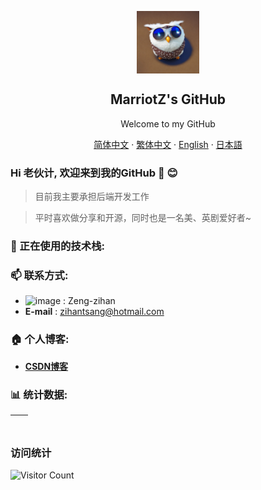 <p align="center">
 <img width="100px" src="./resources/animal.jpeg" align="center" alt="MarriotZ's GitHub" />
 <h2 align="center">MarriotZ's GitHub</h2>
 <p align="center">Welcome to my GitHub</p>
</p>

<p align="center">
    <a href="/docs/readme_chs.md">简体中文</a>
    ·
    <a href="/docs/readme_cht.md">繁体中文</a>
    ·
    <a href="/docs/readme_en.md">English</a>
    ·
    <a href="/docs/readme_jp.md">日本語</a>
</p>
  
### Hi 老伙计, 欢迎来到我的GitHub 👋 😊

> 目前我主要承担后端开发工作

>平时喜欢做分享和开源，同时也是一名美、英剧爱好者~

### 🔭 正在使用的技术栈:



### 📫 联系方式:

- ![image](https://img.shields.io/badge/WeChat-07C160?style=for-the-badge&logo=wechat&logoColor=white) : Zeng-zihan
- **E-mail** : zihantsang@hotmail.com

### 🏠 个人博客:

- **[CSDN博客](https://blog.csdn.net/weixin_42839065)**

### 📊 统计数据:

| <img align="center" src="https://github-readme-stats.vercel.app/api?username=MarriotZ&show_icons=true&theme=transparent&count_private=true&bg_color=start&hide_border=true" alt="" /> | <img align="center" src="https://github-readme-stats.vercel.app/api/top-langs/?username=MarriotZ&layout=compact&theme=transparent&hide_border=true" alt="" /> |
| ----------------------------------------------------------------------------------------------------------------------------------------------- | --------------------------------------------------------------------------------------------------------------------------------------------------------- |

### 访问统计
![Visitor Count](https://profile-counter.glitch.me/MarriotZ/count.svg)

<!--
**MarriotZ/MarriotZ** is a ✨ _special_ ✨ repository because its `README.md` (this file) appears on your GitHub profile.

Here are some ideas to get you started:

- 🔭 I’m currently working on ...
- 🌱 I’m currently learning ...
- 👯 I’m looking to collaborate on ...
- 🤔 I’m looking for help with ...
- 💬 Ask me about ...
- 📫 How to reach me: ...
- 😄 Pronouns: ...
- ⚡ Fun fact: ...
-->
